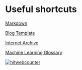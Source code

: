 # Useful shortcuts

[Markdown](https://guides.github.com/features/mastering-markdown/)

[Blog Template](https://github.com/fastai/fast_template)

[Internet Archive](https://archive.org/)

[Machine Learning Glossary](https://developers.google.com/machine-learning/glossary)
 
[//]: # (for more formatting examples: https://github.com/fastai/fast_template/blob/master/_posts/2020-01-14-welcome.md )



<!-- hitwebcounter Code START -->
<a href="https://www.hitwebcounter.com" target="_blank">
<img src="https://hitwebcounter.com/counter/counter.php?page=7195289&style=0003&nbdigits=5&type=ip&initCount=0" title="Free-Counter" Alt="hitwebcounter"   border="0" >
</a>                                    
              
